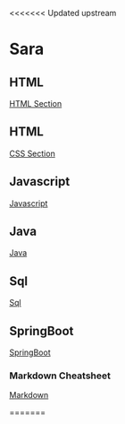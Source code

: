 <<<<<<< Updated upstream
# Sara 

## HTML
[HTML Section](./HTML/)

## HTML

[CSS Section](./CSS/)

## Javascript

[Javascript](./JS/)

## Java

[Java](./Java/)

## Sql

[Sql](./SQL/)

## SpringBoot

[SpringBoot](./SpringBoot/)

### Markdown Cheatsheet

[Markdown](https://markdown-it.github.io/)

=======
